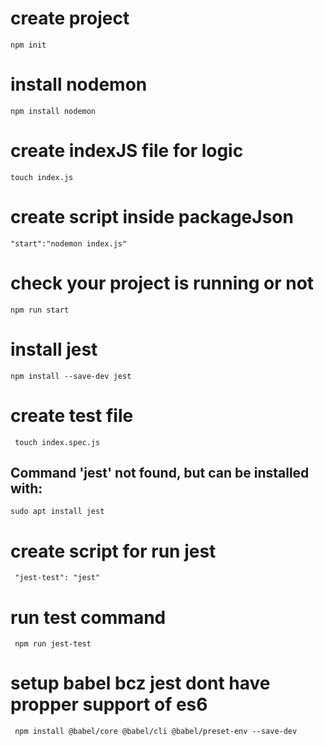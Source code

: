 # create project
    npm init

# install nodemon
    npm install nodemon

# create indexJS file for logic
    touch index.js

# create script inside packageJson
    "start":"nodemon index.js"

# check your project is running or not
    npm run start

# install jest
    npm install --save-dev jest

# create test file
     touch index.spec.js

## Command 'jest' not found, but can be installed with:
    sudo apt install jest

# create script for run jest
     "jest-test": "jest"

# run test command
     npm run jest-test

# setup babel bcz jest dont have propper support of es6
     npm install @babel/core @babel/cli @babel/preset-env --save-dev


